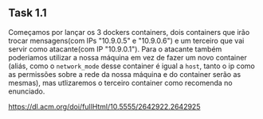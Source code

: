 ## Task 1.1
Começamos por lançar os 3 dockers containers, dois containers que irão trocar mensagens(com IPs "10.9.0.5" e "10.9.0.6") e um terceiro que vai servir como atacante(com IP "10.9.0.1"). Para o atacante também poderiamos utilizar a nossa máquina em vez de fazer um novo container (aliás, como o `network_mode` desse container é igual a `host`, tanto o ip como as permissões sobre a rede da nossa máquina e do container serão as mesmas), mas utlizaremos o terceiro container como recomenda no enunciado.

https://dl.acm.org/doi/fullHtml/10.5555/2642922.2642925
